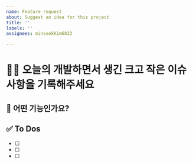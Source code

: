 ```yaml
---
name: Feature request
about: Suggest an idea for this project
title: ''
labels: ''
assignees: minseokKim6823

---
```


<!-- 제목은 [ 페이지명 ] 내용 으로 작성합니다  -->
<!-- ex) [ Main ] 메인 뷰 구현 -->
<!-- 대괄호 안에 띄어쓰기 있어용!!!!!!!! -->
<!-- 구현 완료 시 캡처도 띄어주세욤!! -->

# 🧑‍💻 오늘의 개발하면서 생긴 크고 작은 이슈사항을 기록해주세요

## 💚 어떤 기능인가요?


## ✅ To Dos

- [ ]
- [ ]
- [ ]
